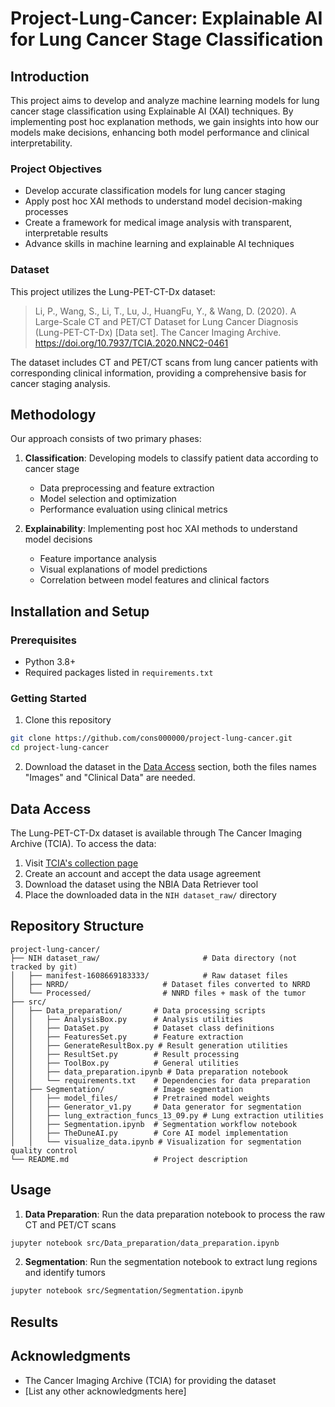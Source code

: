 # Project-Lung-Cancer: Explainable AI for Lung Cancer Stage Classification

## Introduction
This project aims to develop and analyze machine learning models for lung cancer stage classification using Explainable AI (XAI) techniques. By implementing post hoc explanation methods, we gain insights into how our models make decisions, enhancing both model performance and clinical interpretability.

### Project Objectives
- Develop accurate classification models for lung cancer staging
- Apply post hoc XAI methods to understand model decision-making processes
- Create a framework for medical image analysis with transparent, interpretable results
- Advance skills in machine learning and explainable AI techniques

### Dataset
This project utilizes the Lung-PET-CT-Dx dataset:
> Li, P., Wang, S., Li, T., Lu, J., HuangFu, Y., & Wang, D. (2020). A Large-Scale CT and PET/CT Dataset for Lung Cancer Diagnosis (Lung-PET-CT-Dx) [Data set]. The Cancer Imaging Archive. https://doi.org/10.7937/TCIA.2020.NNC2-0461

The dataset includes CT and PET/CT scans from lung cancer patients with corresponding clinical information, providing a comprehensive basis for cancer staging analysis.

## Methodology
Our approach consists of two primary phases:

1. **Classification**: Developing models to classify patient data according to cancer stage
   - Data preprocessing and feature extraction
   - Model selection and optimization
   - Performance evaluation using clinical metrics

2. **Explainability**: Implementing post hoc XAI methods to understand model decisions
   - Feature importance analysis
   - Visual explanations of model predictions
   - Correlation between model features and clinical factors

## Installation and Setup

### Prerequisites
- Python 3.8+
- Required packages listed in `requirements.txt`

### Getting Started
1. Clone this repository
```bash
git clone https://github.com/cons000000/project-lung-cancer.git
cd project-lung-cancer
```
2. Download the dataset in the [Data Access](https://www.cancerimagingarchive.net/collection/lung-pet-ct-dx/) section, both the files names "Images" and "Clinical Data" are needed.

## Data Access
The Lung-PET-CT-Dx dataset is available through The Cancer Imaging Archive (TCIA). To access the data:

1. Visit [TCIA's collection page](https://www.cancerimagingarchive.net/)
2. Create an account and accept the data usage agreement
3. Download the dataset using the NBIA Data Retriever tool
4. Place the downloaded data in the `NIH dataset_raw/` directory

## Repository Structure
```
project-lung-cancer/
├── NIH dataset_raw/                       # Data directory (not tracked by git)
│   ├── manifest-1608669183333/            # Raw dataset files
│   ├── NRRD/                     # Dataset files converted to NRRD
│   └── Processed/                # NNRD files + mask of the tumor
├── src/
│   ├── Data_preparation/       # Data processing scripts
│   │   ├── AnalysisBox.py      # Analysis utilities
│   │   ├── DataSet.py          # Dataset class definitions
│   │   ├── FeaturesSet.py      # Feature extraction
│   │   ├── GenerateResultBox.py # Result generation utilities
│   │   ├── ResultSet.py        # Result processing
│   │   ├── ToolBox.py          # General utilities
│   │   ├── data_preparation.ipynb # Data preparation notebook
│   │   └── requirements.txt    # Dependencies for data preparation
│   ├── Segmentation/           # Image segmentation
│   │   ├── model_files/        # Pretrained model weights
│   │   ├── Generator_v1.py     # Data generator for segmentation
│   │   ├── lung_extraction_funcs_13_09.py # Lung extraction utilities
│   │   ├── Segmentation.ipynb  # Segmentation workflow notebook
│   │   ├── TheDuneAI.py        # Core AI model implementation
│   │   └── visualize_data.ipynb # Visualization for segmentation quality control
└── README.md                   # Project description
```

## Usage
1. **Data Preparation**: Run the data preparation notebook to process the raw CT and PET/CT scans
```bash
jupyter notebook src/Data_preparation/data_preparation.ipynb
```

2. **Segmentation**: Run the segmentation notebook to extract lung regions and identify tumors
```bash
jupyter notebook src/Segmentation/Segmentation.ipynb
```

## Results


## Acknowledgments
- The Cancer Imaging Archive (TCIA) for providing the dataset
- [List any other acknowledgments here]